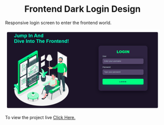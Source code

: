 <h1 align="center">Frontend Dark Login Design</h1>
<p align="justify">Responsive login screen to enter the frontend world.</p>

![Project Pic](https://raw.githubusercontent.com/FXharry/frontenddarklogin/6195fca8037eaca1fc6fe54294d11335568ee59e/frontenddarklogin.png)

To view the project live [Click Here.](frontenddarklogin.png)
